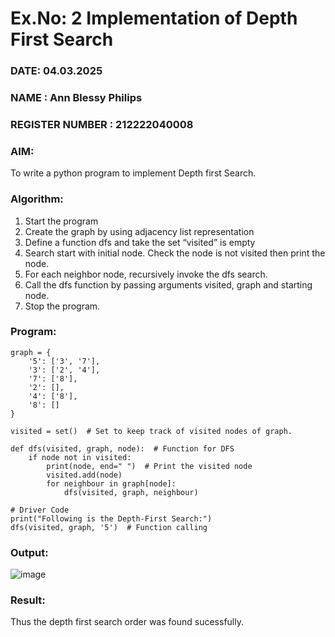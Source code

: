 # Ex.No: 2  Implementation of Depth First Search

### DATE: 04.03.2025   
### NAME : Ann Blessy Philips
### REGISTER NUMBER : 212222040008

### AIM: 
To write a python program to implement Depth first Search. 
### Algorithm:
1. Start the program
2. Create the graph by using adjacency list representation
3. Define a function dfs and take the set “visited” is empty 
4. Search start with initial node. Check the node is not visited then print the node.
5. For each neighbor node, recursively invoke the dfs search.
6. Call the dfs function by passing arguments visited, graph and starting node.
7. Stop the program.
   
### Program:
```
graph = {
    '5': ['3', '7'],
    '3': ['2', '4'],
    '7': ['8'],
    '2': [],
    '4': ['8'],
    '8': []
}

visited = set()  # Set to keep track of visited nodes of graph.

def dfs(visited, graph, node):  # Function for DFS
    if node not in visited:
        print(node, end=" ")  # Print the visited node
        visited.add(node)
        for neighbour in graph[node]:
            dfs(visited, graph, neighbour)

# Driver Code
print("Following is the Depth-First Search:")
dfs(visited, graph, '5')  # Function calling

```

### Output:
![image](https://github.com/user-attachments/assets/bb8e0ced-f219-43e1-84db-7a2720a3a607)


### Result:
Thus the depth first search order was found sucessfully.
